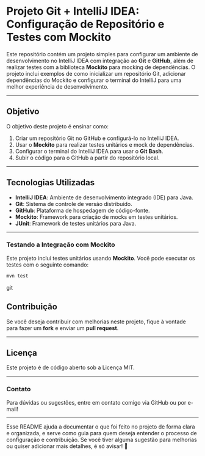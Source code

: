 
# **Projeto Git + IntelliJ IDEA: Configuração de Repositório e Testes com Mockito**

Este repositório contém um projeto simples para configurar um ambiente de desenvolvimento no IntelliJ IDEA com integração ao **Git** e **GitHub**, além de realizar testes com a biblioteca **Mockito** para mocking de dependências. O projeto inclui exemplos de como inicializar um repositório Git, adicionar dependências do Mockito e configurar o terminal do IntelliJ para uma melhor experiência de desenvolvimento.

---

## **Objetivo**

O objetivo deste projeto é ensinar como:

1. Criar um repositório Git no GitHub e configurá-lo no IntelliJ IDEA.
2. Usar o **Mockito** para realizar testes unitários e mock de dependências.
3. Configurar o terminal do IntelliJ IDEA para usar o **Git Bash**.
4. Subir o código para o GitHub a partir do repositório local.

---

## **Tecnologias Utilizadas**

- **IntelliJ IDEA**: Ambiente de desenvolvimento integrado (IDE) para Java.
- **Git**: Sistema de controle de versão distribuído.
- **GitHub**: Plataforma de hospedagem de código-fonte.
- **Mockito**: Framework para criação de mocks em testes unitários.
- **JUnit**: Framework de testes unitários para Java.

---


### **Testando a Integração com Mockito**
Este projeto inclui testes unitários usando **Mockito**. Você pode executar os testes com o seguinte comando:
```bash
mvn test
```
git

## **Contribuição**

Se você deseja contribuir com melhorias neste projeto, fique à vontade para fazer um **fork** e enviar um **pull request**.

---

## **Licença**

Este projeto é de código aberto sob a Licença MIT.

---

### **Contato**
Para dúvidas ou sugestões, entre em contato comigo via GitHub ou por e-mail!

---

Esse README ajuda a documentar o que foi feito no projeto de forma clara e organizada, e serve como guia para quem deseja entender o processo de configuração e contribuição. Se você tiver alguma sugestão para melhorias ou quiser adicionar mais detalhes, é só avisar! 🚀